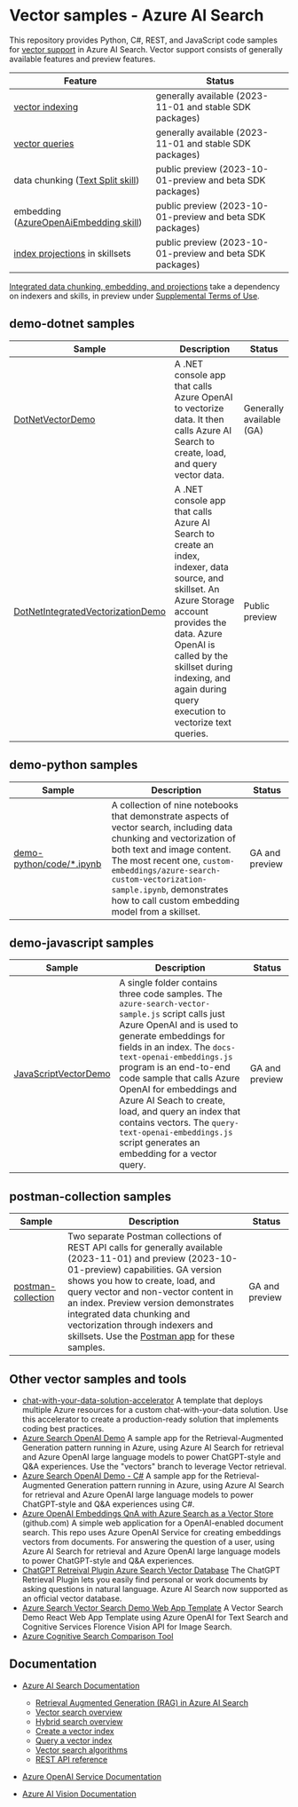 # Vector samples - Azure AI Search

This repository provides Python, C#, REST, and JavaScript code samples for [vector support](https://learn.microsoft.com/azure/search/vector-search-overview) in Azure AI Search. Vector support consists of generally available features and preview features.

| Feature | Status |
|---------|--------|
| [vector indexing](https://learn.microsoft.com/azure/search/vector-search-how-to-create-index) | generally available (2023-11-01 and stable SDK packages) |
| [vector queries](https://learn.microsoft.com/azure/search/vector-search-how-to-query) | generally available (2023-11-01 and stable SDK packages)|
| data chunking ([Text Split skill](https://learn.microsoft.com/azure/search/cognitive-search-skill-textsplit)) | public preview (2023-10-01-preview and beta SDK packages) |
| embedding ([AzureOpenAiEmbedding skill](https://learn.microsoft.com/azure/search/cognitive-search-skill-azure-openai-embedding))  | public preview (2023-10-01-preview and beta SDK packages) |
| [index projections](https://learn.microsoft.com/azure/search/index-projections-concept-intro) in skillsets | public preview (2023-10-01-preview and beta SDK packages) |

 [Integrated data chunking, embedding, and projections](https://learn.microsoft.com/azure/search/vector-search-integrated-vectorization) take a dependency on indexers and skills, in preview under [Supplemental Terms of Use](https://azure.microsoft.com/support/legal/preview-supplemental-terms/). 

## demo-dotnet samples

| Sample | Description | Status |
| ------ | ------------|--------|
| [DotNetVectorDemo](demo-dotnet/DotNetVectorDemo/readme.md) | A .NET console app that calls Azure OpenAI to vectorize data. It then calls Azure AI Search to create, load, and query vector data.| Generally available (GA) |
| [DotNetIntegratedVectorizationDemo](demo-dotnet/DotNetIntegratedVectorizationDemo/readme.md) | A .NET console app that calls Azure AI Search to create an index, indexer, data source, and skillset. An Azure Storage account provides the data. Azure OpenAI is called by the skillset during indexing, and again during query execution to vectorize text queries. | Public preview |

## demo-python samples

| Sample | Description | Status |
| ------ | ------------|--------|
| [demo-python/code/*.ipynb](demo-python/readme.md) |  A collection of nine notebooks that demonstrate aspects of vector search, including data chunking and vectorization of both text and image content. The most recent one, `custom-embeddings/azure-search-custom-vectorization-sample.ipynb`, demonstrates how to call custom embedding model from a skillset. | GA and preview | 

## demo-javascript samples

| Sample | Description | Status |
| ------ | ------------|--------|
| [JavaScriptVectorDemo](demo-javascript/JavaScriptVectorDemo/readme.md) | A single folder contains three code samples. The `azure-search-vector-sample.js` script calls just Azure OpenAI and is used to generate embeddings for fields in an index. The `docs-text-openai-embeddings.js` program is an end-to-end code sample that calls Azure OpenAI for embeddings and Azure AI Seach to create, load, and query an index that contains vectors. The `query-text-openai-embeddings.js` script generates an embedding for a vector query. | GA and preview | 

## postman-collection samples

| Sample | Description | Status |
| ------ | ------------|--------|
| [postman-collection](postman-collection/README.md)| Two separate Postman collections of REST API calls for generally available (2023-11-01) and preview (2023-10-01-preview) capabilities. GA version shows you how to create, load, and query vector and non-vector content in an index. Preview version demonstrates integrated data chunking and vectorization through indexers and skillsets. Use the [Postman app](https://www.postman.com/downloads/) for these samples. | GA and preview | 

## Other vector samples and tools

- [chat-with-your-data-solution-accelerator](https://github.com/Azure-Samples/chat-with-your-data-solution-accelerator) A template that deploys multiple Azure resources for a custom chat-with-your-data solution. Use this accelerator to create a production-ready solution that implements coding best practices.
- [Azure Search OpenAI Demo](https://github.com/Azure-Samples/azure-search-openai-demo/tree/vectors) A sample app for the Retrieval-Augmented Generation pattern running in Azure, using Azure AI Search for retrieval and Azure OpenAI large language models to power ChatGPT-style and Q&A experiences. Use the "vectors" branch to leverage Vector retrieval.
- [Azure Search OpenAI Demo - C#](https://github.com/Azure-Samples/azure-search-openai-demo-csharp/tree/feature/embeddingSearch) A sample app for the Retrieval-Augmented Generation pattern running in Azure, using Azure AI Search for retrieval and Azure OpenAI large language models to power ChatGPT-style and Q&A experiences using C#.
- [Azure OpenAI Embeddings QnA with Azure Search as a Vector Store](https://github.com/ruoccofabrizio/azure-open-ai-embeddings-qna) (github.com) A simple web application for a OpenAI-enabled document search. This repo uses Azure OpenAI Service for creating embeddings vectors from documents. For answering the question of a user, using Azure AI Search for retrieval and Azure OpenAI large language models to power ChatGPT-style and Q&A experiences.
- [ChatGPT Retreival Plugin Azure Search Vector Database](https://github.com/openai/chatgpt-retrieval-plugin/blob/main/README.md#azure-cognitive-search) The ChatGPT Retrieval Plugin lets you easily find personal or work documents by asking questions in natural language. Azure AI Search now supported as an official vector database.
- [Azure Search Vector Search Demo Web App Template](https://github.com/farzad528/azure-search-vector-search-demo) A Vector Search Demo React Web App Template using Azure OpenAI for Text Search and Cognitive Services Florence Vision API for Image Search.
- [Azure Cognitive Search Comparison Tool](https://github.com/Azure-Samples/azure-search-comparison-tool)

## Documentation

- [Azure AI Search Documentation](https://learn.microsoft.com/azure/search/)

  - [Retrieval Augmented Generation (RAG) in Azure AI Search](https://learn.microsoft.com/azure/search/retrieval-augmented-generation-overview)
  - [Vector search overview](https://learn.microsoft.com/azure/search/vector-search-overview)
  - [Hybrid search overview](https://learn.microsoft.com/azure/search/hybrid-search-overview)
  - [Create a vector index](https://learn.microsoft.com/azure/search/vector-search-how-to-create-index)
  - [Query a vector index](https://learn.microsoft.com/azure/search/vector-search-how-to-query)
  - [Vector search algorithms](https://learn.microsoft.com/azure/search/vector-search-ranking)
  - [REST API reference](https://learn.microsoft.com/rest/api/searchservice/)

- [Azure OpenAI Service Documentation](https://learn.microsoft.com/azure/cognitive-services/openai/)

- [Azure AI Vision Documentation](https://learn.microsoft.com/azure/cognitive-services/computer-vision/)
